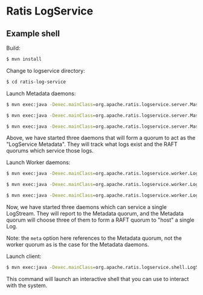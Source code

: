 # Ratis LogService


## Example shell

Build:
```bash
$ mvn install
```

Change to logservice directory:
```bash
$ cd ratis-log-service
```

Launch Metadata daemons:
```bash
$ mvn exec:java -Dexec.mainClass=org.apache.ratis.logservice.server.MasterServer -Dexec.args="-port 9991 -dir $HOME/logservice1 -hostname localhost -quorum localhost:9991,localhost:9992,localhost:9993"
```
```bash
$ mvn exec:java -Dexec.mainClass=org.apache.ratis.logservice.server.MasterServer -Dexec.args="-port 9992 -dir $HOME/logservice2 -hostname localhost -quorum localhost:9991,localhost:9992,localhost:9993"
```
```bash
$ mvn exec:java -Dexec.mainClass=org.apache.ratis.logservice.server.MasterServer -Dexec.args="-port 9993 -dir $HOME/logservice3 -hostname localhost -quorum localhost:9991,localhost:9992,localhost:9993"
```

Above, we have started three daemons that will form a quorum to act as the "LogService Metadata". They will track what
logs exist and the RAFT quorums which service those logs.

Launch Worker daemons:
```bash
$ mvn exec:java -Dexec.mainClass=org.apache.ratis.logservice.worker.LogServiceWorker -Dexec.args="-port 9951 -dir $HOME/worker1 -meta localhost:9991,localhost:9992,localhost:9993"
```
```bash
$ mvn exec:java -Dexec.mainClass=org.apache.ratis.logservice.worker.LogServiceWorker -Dexec.args="-port 9953 -dir $HOME/worker2 -meta localhost:9991,localhost:9992,localhost:9993"
```
```bash
$ mvn exec:java -Dexec.mainClass=org.apache.ratis.logservice.worker.LogServiceWorker -Dexec.args="-port 9953 -dir $HOME/worker3 -meta localhost:9991,localhost:9992,localhost:9993"
```

Now, we have started three daemons which can service a single LogStream. They will report to the Metadata quorum,
and the Metadata quorum will choose three of them to form a RAFT quorum to "host" a single Log.

Note: the `meta` option here references to the Metadata quorum, not the worker quorum as is the case for the Metadata daemons.

Launch client:
```bash
$ mvn exec:java -Dexec.mainClass=org.apache.ratis.logservice.shell.LogServiceShell -Dexec.args="-q localhost:9990,localhost:9991,localhost:9992"
```

This command will launch an interactive shell that you can use to interact with the system.
